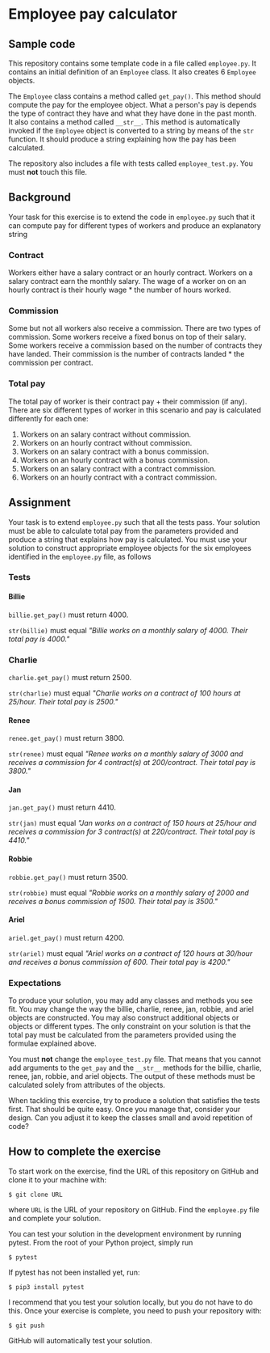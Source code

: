 # Employee pay calculator

## Sample code
This repository contains some template code in a file called `employee.py`.  It contains an initial definition of an `Employee` class.  It also creates 6 `Employee` objects.

The `Employee` class contains a method called `get_pay()`.  This method should compute the pay for the employee object.  What a person's pay is depends the type of contract they have and what they have done in the past month.  It also contains a method called `__str__`.  This method is automatically invoked if the `Employee` object is converted to a string by means of the `str` function.  It should produce a string explaining how the pay has been calculated.

The repository also includes a file with tests called `employee_test.py`.  You must **not** touch this file.

## Background
Your task for this exercise is to extend the code in `employee.py` such that it can compute pay for different types of workers and produce an explanatory string

### Contract
Workers either have a salary contract or an hourly contract.  Workers on a salary contract earn the monthly salary.  The wage of a worker on on an hourly contract is their hourly wage * the number of hours worked.

### Commission
Some but not all workers also receive a commission.  There are two types of commission.  Some workers receive a fixed bonus on top of their salary.  Some workers receive a commission based on the number of contracts they have landed.  Their commission is the number of contracts landed * the commission per contract.

### Total pay
The total pay of worker is their contract pay + their commission (if any).  There are six different types of worker in this scenario and pay is calculated differently for each one:
1. Workers on an salary contract without commission.
2. Workers on an hourly contract without commission.
3. Workers on an salary contract with a bonus commission.
4. Workers on an hourly contract with a bonus commission.
5. Workers on an salary contract with a contract commission.
6. Workers on an hourly contract with a contract commission.

## Assignment
Your task is to extend `employee.py` such that all the tests pass.  Your solution must be able to calculate total pay from the parameters provided and produce a string that explains how pay is calculated.  You must use your solution to construct appropriate employee objects for the six employees identified in the `employee.py` file, as follows

### Tests
#### Billie
`billie.get_pay()` must return 4000.

`str(billie)` must equal *"Billie works on a monthly salary of 4000.  Their total pay is 4000."*

### Charlie
`charlie.get_pay()` must return 2500.

`str(charlie)` must equal *"Charlie works on a contract of 100 hours at 25/hour.  Their total pay is 2500."*

#### Renee
`renee.get_pay()` must return 3800.

`str(renee)` must equal *"Renee works on a monthly salary of 3000 and receives a commission for 4 contract(s) at 200/contract.  Their total pay is 3800."*

#### Jan
`jan.get_pay()` must return 4410.

`str(jan)` must equal *"Jan works on a contract of 150 hours at 25/hour and receives a commission for 3 contract(s) at 220/contract.  Their total pay is 4410."*

#### Robbie
`robbie.get_pay()` must return 3500.

`str(robbie)` must equal *"Robbie works on a monthly salary of 2000 and receives a bonus commission of 1500.  Their total pay is 3500."*

#### Ariel
`ariel.get_pay()` must return 4200.

`str(ariel)` must equal *"Ariel works on a contract of 120 hours at 30/hour and receives a bonus commission of 600.  Their total pay is 4200."*

### Expectations
To produce your solution, you may add any classes and methods you see fit. You may change the way the billie, charlie, renee, jan, robbie, and ariel objects are constructed.  You may also construct additional objects or objects or different types.  The only constraint on your solution is that the total pay must be calculated from the parameters provided using the formulae explained above.  

You must **not** change the `employee_test.py` file.  That means that you cannot add  arguments to the `get_pay` and the `__str__` methods for the billie, charlie, renee, jan, robbie, and ariel objects.  The output of these methods must be calculated solely from attributes of the objects.

When tackling this exercise, try to produce a solution that satisfies the tests first.  That should be quite easy.  Once you manage that, consider your design.  Can you adjust it to keep the classes small and avoid repetition of code?

## How to complete the exercise
To start work on the exercise, find the URL of this repository on GitHub and clone it to your machine with:

`$ git clone URL`

where `URL` is the URL of your repository on GitHub.  Find the `employee.py` file and complete your solution.

You can test your solution in the development environment by running pytest.  From the root of your Python project, simply run

`$ pytest`

If pytest has not been installed yet, run:

`$ pip3 install pytest`

I recommend that you test your solution locally, but you do not have to do this.  Once your exercise is complete, you need to push your repository with:

`$ git push`

GitHub will automatically test your solution.

